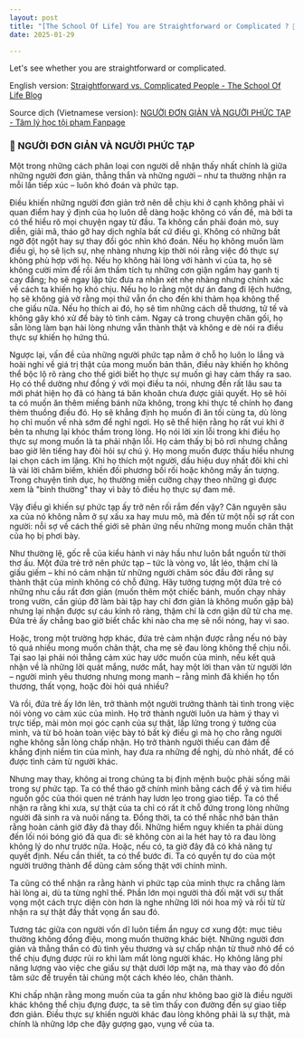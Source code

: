 ```yaml
---
layout: post
title: "[The School Of Life] You are Straightforward or Complicated ? 🤔"
date: 2025-01-29

---
```


Let's see whether you are straightforward or complicated.

English version: [Straightforward vs. Complicated People - The School Of Life Blog](https://www.theschooloflife.com/article/straightforward-vs-complicated-people/)

Source dịch (Vietnamese version): [NGƯỜI ĐƠN GIẢN VÀ NGƯỜI PHỨC TẠP - Tâm lý học tội phạm Fanpage](https://www.facebook.com/share/p/1GyhB2exTe)

### 🌻 NGƯỜI ĐƠN GIẢN VÀ NGƯỜI PHỨC TẠP

Một trong những cách phân loại con người dễ nhận thấy nhất chính là giữa những người đơn giản, thẳng thắn và những người – như ta thường nhận ra mỗi lần tiếp xúc – luôn khó đoán và phức tạp.

Điều khiến những người đơn giản trở nên dễ chịu khi ở cạnh không phải vì quan điểm hay ý định của họ luôn dễ dàng hoặc không có vấn đề, mà bởi ta có thể hiểu rõ mọi chuyện ngay từ đầu. Ta không cần phải đoán mò, suy diễn, giải mã, tháo gỡ hay dịch nghĩa bất cứ điều gì. Không có những bất ngờ đột ngột hay sự thay đổi góc nhìn khó đoán. Nếu họ không muốn làm điều gì, họ sẽ lịch sự, nhẹ nhàng nhưng kịp thời nói rằng việc đó thực sự không phù hợp với họ. Nếu họ không hài lòng với hành vi của ta, họ sẽ không cười mỉm để rồi âm thầm tích tụ những cơn giận ngầm hay ganh tị cay đắng; họ sẽ ngay lập tức đưa ra nhận xét nhẹ nhàng nhưng chính xác về cách ta khiến họ khó chịu. Nếu họ lo rằng một dự án đang đi lệch hướng, họ sẽ không giả vờ rằng mọi thứ vẫn ổn cho đến khi thảm họa không thể che giấu nữa. Nếu họ thích ai đó, họ sẽ tìm những cách dễ thương, tử tế và không gây khó xử để bày tỏ tình cảm. Ngay cả trong chuyện chăn gối, họ sẵn lòng làm bạn hài lòng nhưng vẫn thành thật và không e dè nói ra điều thực sự khiến họ hứng thú.

Ngược lại, vấn đề của những người phức tạp nằm ở chỗ họ luôn lo lắng và hoài nghi về giá trị thật của mong muốn bản thân, điều này khiến họ không thể bộc lộ rõ ràng cho thế giới biết họ thực sự muốn gì hay cảm thấy ra sao. Họ có thể dường như đồng ý với mọi điều ta nói, nhưng đến rất lâu sau ta mới phát hiện họ đã có hàng tá băn khoăn chưa được giải quyết. Họ sẽ hỏi ta có muốn ăn thêm miếng bánh nữa không, trong khi thực tế chính họ đang thèm thuồng điều đó. Họ sẽ khẳng định họ muốn đi ăn tối cùng ta, dù lòng họ chỉ muốn về nhà sớm để nghỉ ngơi. Họ sẽ thể hiện rằng họ rất vui khi ở bên ta nhưng lại khóc thầm trong lòng. Họ nói lời xin lỗi trong khi điều họ thực sự mong muốn là ta phải nhận lỗi. Họ cảm thấy bị bỏ rơi nhưng chẳng bao giờ lên tiếng hay đòi hỏi sự chú ý. Họ mong muốn được thấu hiểu nhưng lại chọn cách im lặng. Khi họ thích một người, dấu hiệu duy nhất đôi khi chỉ là vài lời châm biếm, khiến đối phương bối rối hoặc không mấy ấn tượng. Trong chuyện tình dục, họ thường miễn cưỡng chạy theo những gì được xem là "bình thường" thay vì bày tỏ điều họ thực sự đam mê.

Vậy điều gì khiến sự phức tạp ấy trở nên rối rắm đến vậy? Căn nguyên sâu xa của nó không nằm ở sự xấu xa hay mưu mô, mà đến từ một nỗi sợ rất con người: nỗi sợ về cách thế giới sẽ phản ứng nếu những mong muốn chân thật của họ bị phơi bày.

Như thường lệ, gốc rễ của kiểu hành vi này hầu như luôn bắt nguồn từ thời thơ ấu. Một đứa trẻ trở nên phức tạp – tức là vòng vo, lắt léo, thậm chí là giấu giếm – khi nó cảm nhận từ những người chăm sóc đầu đời rằng sự thành thật của mình không có chỗ đứng. Hãy tưởng tượng một đứa trẻ có những nhu cầu rất đơn giản (muốn thêm một chiếc bánh, muốn chạy nhảy trong vườn, cần giúp đỡ làm bài tập hay chỉ đơn giản là không muốn gặp bà) nhưng lại nhận được sự cáu kỉnh rõ ràng, thậm chí là cơn giận dữ từ cha mẹ. Đứa trẻ ấy chẳng bao giờ biết chắc khi nào cha mẹ sẽ nổi nóng, hay vì sao.

Hoặc, trong một trường hợp khác, đứa trẻ cảm nhận được rằng nếu nó bày tỏ quá nhiều mong muốn chân thật, cha mẹ sẽ đau lòng không thể chịu nổi. Tại sao lại phải nói thẳng cảm xúc hay ước muốn của mình, nếu kết quả nhận về là những lời quát mắng, nước mắt, hay một lời than vãn từ người lớn – người mình yêu thương nhưng mong manh – rằng mình đã khiến họ tổn thương, thất vọng, hoặc đòi hỏi quá nhiều?

Và rồi, đứa trẻ ấy lớn lên, trở thành một người trưởng thành tài tình trong việc nói vòng vo cảm xúc của mình. Họ trở thành người luôn ưa hàm ý thay vì trực tiếp, mài mòn mọi góc cạnh của sự thật, lấp lửng trong ý tưởng của mình, và từ bỏ hoàn toàn việc bày tỏ bất kỳ điều gì mà họ cho rằng người nghe không sẵn lòng chấp nhận. Họ trở thành người thiếu can đảm để khẳng định niềm tin của mình, hay đưa ra những đề nghị, dù nhỏ nhất, để có được tình cảm từ người khác.

Nhưng may thay, không ai trong chúng ta bị định mệnh buộc phải sống mãi trong sự phức tạp. Ta có thể tháo gỡ chính mình bằng cách để ý và tìm hiểu nguồn gốc của thói quen né tránh hay lươn lẹo trong giao tiếp. Ta có thể nhận ra rằng khi xưa, sự thật của ta chỉ có rất ít chỗ đứng trong lòng những người đã sinh ra và nuôi nấng ta. Đồng thời, ta có thể nhắc nhở bản thân rằng hoàn cảnh giờ đây đã thay đổi. Những hiểm nguy khiến ta phải dùng đến lối nói bóng gió đã qua đi: sẽ không còn ai la hét hay tỏ ra đau lòng không lý do như trước nữa. Hoặc, nếu có, ta giờ đây đã có khả năng tự quyết định. Nếu cần thiết, ta có thể bước đi. Ta có quyền tự do của một người trưởng thành để dũng cảm sống thật với chính mình.

Ta cũng có thể nhận ra rằng hành vi phức tạp của mình thực ra chẳng làm hài lòng ai, dù ta từng nghĩ thế. Phần lớn mọi người thà đối mặt với sự thất vọng một cách trực diện còn hơn là nghe những lời nói hoa mỹ và rồi từ từ nhận ra sự thật đầy thất vọng ẩn sau đó.

Tương tác giữa con người vốn dĩ luôn tiềm ẩn nguy cơ xung đột: mục tiêu thường không đồng điệu, mong muốn thường khác biệt. Những người đơn giản và thẳng thắn có đủ tình yêu thương và sự chấp nhận từ thuở nhỏ để có thể chịu đựng được rủi ro khi làm mất lòng người khác. Họ không lãng phí năng lượng vào việc che giấu sự thật dưới lớp mặt nạ, mà thay vào đó dồn tâm sức để truyền tải chúng một cách khéo léo, chân thành.

Khi chấp nhận rằng mong muốn của ta gần như không bao giờ là điều người khác không thể chịu đựng được, ta sẽ tìm thấy con đường đến sự giao tiếp đơn giản. Điều thực sự khiến người khác đau lòng không phải là sự thật, mà chính là những lớp che đậy gượng gạo, vụng về của ta.




